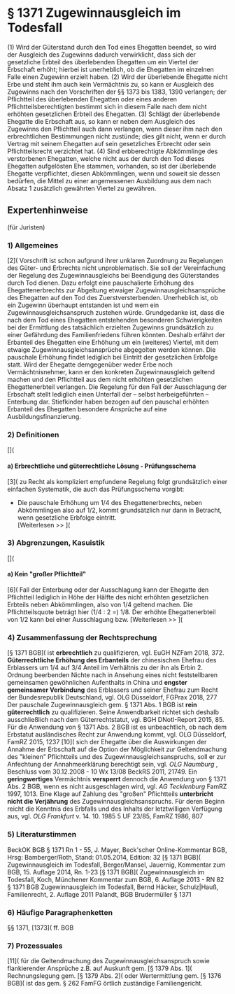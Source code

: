 # § 1371 Zugewinnausgleich im Todesfall
(1) Wird der Güterstand durch den Tod eines Ehegatten beendet, so wird der Ausgleich des Zugewinns dadurch verwirklicht, dass sich der gesetzliche Erbteil des überlebenden Ehegatten um ein Viertel der Erbschaft erhöht; hierbei ist unerheblich, ob die Ehegatten im einzelnen Falle einen Zugewinn erzielt haben.
(2) Wird der überlebende Ehegatte nicht Erbe und steht ihm auch kein Vermächtnis zu, so kann er Ausgleich des Zugewinns nach den Vorschriften der §§ 1373 bis 1383, 1390 verlangen; der Pflichtteil des überlebenden Ehegatten oder eines anderen Pflichtteilsberechtigten bestimmt sich in diesem Falle nach dem nicht erhöhten gesetzlichen Erbteil des Ehegatten.
(3) Schlägt der überlebende Ehegatte die Erbschaft aus, so kann er neben dem Ausgleich des Zugewinns den Pflichtteil auch dann verlangen, wenn dieser ihm nach den erbrechtlichen Bestimmungen nicht zustünde; dies gilt nicht, wenn er durch Vertrag mit seinem Ehegatten auf sein gesetzliches Erbrecht oder sein Pflichtteilsrecht verzichtet hat.
(4) Sind erbberechtigte Abkömmlinge des verstorbenen Ehegatten, welche nicht aus der durch den Tod dieses Ehegatten aufgelösten Ehe stammen, vorhanden, so ist der überlebende Ehegatte verpflichtet, diesen Abkömmlingen, wenn und soweit sie dessen bedürfen, die Mittel zu einer angemessenen Ausbildung aus dem nach Absatz 1 zusätzlich gewährten Viertel zu gewähren.
## Expertenhinweise
(für Juristen)
### 1) Allgemeines
[2]( Vorschrift ist schon aufgrund ihrer unklaren Zuordnung zu Regelungen des Güter- und Erbrechts nicht unproblematisch. Sie soll der Vereinfachung der Regelung des Zugewinnausgleichs bei Beendigung des Güterstandes durch Tod dienen. Dazu erfolgt eine pauschalierte Erhöhung des Ehegattenerbrechts zur Abgeltung etwaiger Zugewinnausgleichsansprüche des Ehegatten auf den Tod des Zuerstversterbenden. Unerheblich ist, ob ein Zugewinn überhaupt entstanden ist und wem ein Zugewinnausgleichsanspruch zustehen würde. Grundgedanke ist, dass die nach dem Tod eines Ehegatten entstehenden besonderen Schwierigkeiten bei der Ermittlung des tatsächlich erzielten Zugewinns grundsätzlich zu einer Gefährdung des Familienfriedens führen könnten. Deshalb erfährt der Erbanteil des Ehegatten eine Erhöhung um ein (weiteres) Viertel, mit dem etwaige Zugewinnausgleichsansprüche abgegolten werden können. Die pauschale Erhöhung findet lediglich bei Eintritt der gesetzlichen Erbfolge statt. Wird der Ehegatte demgegenüber weder Erbe noch Vermächtnisnehmer, kann er den konkreten Zugewinnausgleich geltend machen und den Pflichtteil aus dem nicht erhöhten gesetzlichen Ehegattenerbteil verlangen. Die Regelung für den Fall der Ausschlagung der Erbschaft stellt lediglich einen Unterfall der – selbst herbeigeführten – Enterbung dar. Stiefkinder haben bezogen auf den pauschal erhöhten Erbanteil des Ehegatten besondere Ansprüche auf eine Ausbildungsfinanzierung.
### 2) Definitionen
[](
#### a) Erbrechtliche und güterrechtliche Lösung - Prüfungsschema
[3]( zu Recht als kompliziert empfundene Regelung folgt grundsätzlich einer einfachen Systematik, die auch das Prüfungsschema vorgibt:
* Die pauschale Erhöhung um 1/4 des Ehegattenerbrechts, neben Abkömmlingen also auf 1/2, kommt grundsätzlich nur dann in Betracht, wenn gesetzliche Erbfolge eintritt.  
[Weiterlesen >> ](
### 3) Abgrenzungen, Kasuistik
[](
#### a) Kein "großer Pflichtteil"
[6]( Fall der Enterbung oder der Ausschlagung kann der Ehegatte den Pflichtteil lediglich in Höhe der Hälfte des nicht erhöhten gesetzlichen Erbteils neben Abkömmlingen, also von 1/4 geltend machen. Die Pflichtteilsquote beträgt hier (1/4 : 2 =) 1/8. Der erhöhte Ehegattenerbteil von 1/2 kann bei einer Ausschlagung bzw.
[Weiterlesen >> ](
### 4) Zusammenfassung der Rechtsprechung
[§ 1371 BGB]( ist **erbrechtlich** zu qualifizieren, vgl. EuGH NZFam 2018, 372.
**Güterrechtliche Erhöhung des Erbanteils** der chinesischen Ehefrau des Erblassers um 1/4 auf 3/4 Anteil im Verhältnis zu der ihn als Erbin 2. Ordnung beerbenden Nichte nach in Ansehung eines nicht feststellbaren gemeinsamen gewöhnlichen Aufenthalts in China und **engster gemeinsamer Verbindung** des Erblassers und seiner Ehefrau zum Recht der Bundesrepublik Deutschland, vgl. OLG Düsseldorf, FGPrax 2018, 277
Der pauschale Zugewinnausgleich gem. § 1371 Abs. 1 BGB ist **rein güterrechtlich** zu qualifizieren. Seine Anwendbarkeit richtet sich deshalb ausschließlich nach dem Güterrechtstatut, vgl. BGH DNotI-Report 2015, 85.
Für die Anwendung von § 1371 Abs. 2 BGB ist es unbeachtlich, ob nach dem Erbstatut ausländisches Recht zur Anwendung kommt, vgl. OLG Düsseldorf, FamRZ 2015, 1237
[10]( sich der Ehegatte über die Auswirkungen der Annahme der Erbschaft auf die Option der Möglichkeit zur Geltendmachung des "kleinen" Pflichtteils und des Zugewinnausgleichsanspruchs, soll er zur Anfechtung der Annahmeerklärung berechtigt sein, vgl.  _OLG Naumburg_ , Beschluss vom 30.12.2008 - 10 Wx 13/08 BeckRS 2011, 21749.
Ein **geringwertiges** Vermächtnis **versperrt** dennoch die Anwendung von § 1371 Abs. 2 BGB, wenn es nicht ausgeschlagen wird, vgl. _AG Tecklenburg_ FamRZ 1997, 1013.
Eine Klage auf Zahlung des "großen" Pflichtteils **unterbricht nicht die Verjährung** des Zugewinnausgleichsanspruchs. Für deren Beginn reicht die Kenntnis des Erbfalls und des Inhalts der letztwilligen Verfügung aus, vgl. _OLG Frankfurt_ v. 14. 10. 1985 5 UF 23/85, FamRZ 1986, 807
### 5) Literaturstimmen
BeckOK BGB § 1371 Rn 1 - 55, J. Mayer, Beck'scher Online-Kommentar BGB, Hrsg: Bamberger/Roth, Stand: 01.05.2014, Edition: 32
[§ 1371 BGB]( Zugewinnausgleich im Todesfall, Berger/Mansel, Jauernig, Kommentar zum BGB, 15. Auflage 2014, Rn. 1-23
[§ 1371 BGB]( Zugewinnausgleich im Todesfall, Koch, Münchener Kommentar zum BGB, 6. Auflage 2013 - RN 82
§ 1371 BGB Zugewinnausgleich im Todesfall, Bernd Häcker, Schulz|Hauß, Familienrecht, 2. Auflage 2011
Palandt, BGB Brudermüller § 1371
### 6) Häufige Paragraphenketten
§§ 1371, [1373]( ff. BGB
### 7) Prozessuales
[11]( für die Geltendmachung des Zugewinnausgleichsanspruch sowie flankierender Ansprüche z.B. auf Auskunft gem. [§ 1379 Abs. 1]( Rechnungslegung gem. [§ 1379 Abs. 2]( oder Wertermittlung gem. [§ 1376 BGB]( ist das gem. § 262 FamFG örtlich zuständige Familiengericht.